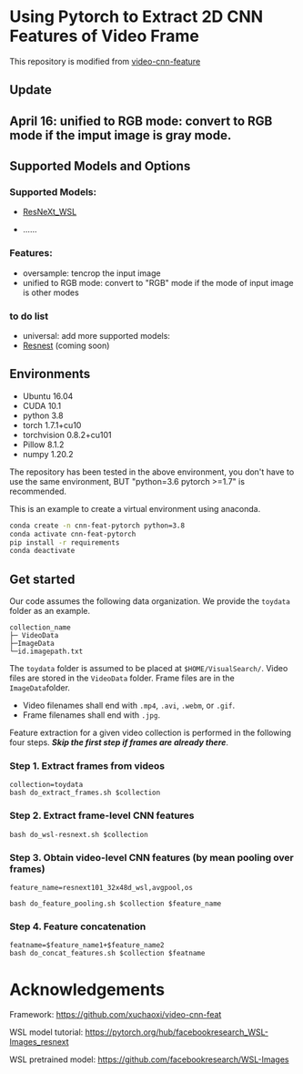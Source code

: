 # Using Pytorch to Extract 2D CNN Features of Video Frame
This repository is modified from [video-cnn-feature](https://github.com/xuchaoxi/video-cnn-feat)

## Update
## April 16: unified to RGB mode: convert to RGB mode if the imput image is gray mode.

## Supported Models and Options
### Supported Models:
* [ResNeXt_WSL](https://github.com/facebookresearch/WSL-Images)

* ……

### Features:
 - oversample: tencrop the input image
 - unified to RGB mode: convert to "RGB" mode if the mode of input image is other modes

<!-- * oversample -->

### to do list
 <!-- - oversample -->
 - universal: add more supported models:
 -  [Resnest](https://github.com/zhanghang1989/ResNeSt) (coming soon)


## Environments
* Ubuntu 16.04
* CUDA 10.1
* python 3.8
* torch 1.7.1+cu10
* torchvision 0.8.2+cu101
* Pillow 8.1.2
* numpy 1.20.2

The repository has been tested in the above environment, you don't have to use the same environment, BUT "python=3.6 pytorch >=1.7" is recommended.

This is an example to create a virtual environment using anaconda.
```bash
conda create -n cnn-feat-pytorch python=3.8
conda activate cnn-feat-pytorch
pip install -r requirements 
conda deactivate
```



<!-- # Extracting CNN features from video frames by MXNet

The `video-cnn-feat` toolbox provides python code and scripts for extracting CNN features from video frames by pre-trained [MXNet](http://mxnet.incubator.apache.org/) models. We have used this toolbox for our [winning solution](https://www-nlpir.nist.gov/projects/tvpubs/tv18.papers/rucmm.pdf) at TRECVID 2018 ad-hoc video search (AVS) task and in our [W2VV++](https://dl.acm.org/citation.cfm?doid=3343031.3350906) paper.

## Requirements

### Environments

* Ubuntu 16.04
* CUDA 9.0
* python 2.7
* opencv-python
* mxnet-cu90 
* numpy

We used virtualenv to setup a deep learning workspace that supports MXNet. Run the following script to install the required packages.
```
virtualenv --system-site-packages ~/cnn_feat
source ~/cnn_feat/bin/activate
pip install -r requirements.txt
deactivate
``` -->

<!-- ### MXNet models

#### 1. ResNet-152 from the MXNet model zoo

```
# Download resnet-152 model pre-trained on imagenet-11k
./do_download_resnet152_11k.sh

# Download resnet-152 model pre-trained on imagenet-1k
./do_download_resnet152_1k.sh
```

#### 2. ResNeXt-101 from MediaMill, University of Amsterdam

Send a request to `xirong ATrucDOTeduDOTcn` for the model link. Please read the [ImageNet Shuffle](https://dl.acm.org/citation.cfm?id=2912036) paper for technical details. -->

## Get started

Our code assumes the following data organization. We provide the `toydata` folder as an example.
```
collection_name
├─ VideoData
├─ImageData
└─id.imagepath.txt
```
The `toydata` folder is assumed to be placed at `$HOME/VisualSearch/`. Video files are stored in the `VideoData` folder. Frame files are in the `ImageData`folder. 
+ Video filenames shall end with `.mp4`, `.avi`, `.webm`, or `.gif`.
+ Frame filenames shall end with `.jpg`.

Feature extraction for a given video collection is performed in the following four steps. ***Skip the first step if frames are already there***. 

### Step 1. Extract frames from videos 


```
collection=toydata
bash do_extract_frames.sh $collection
```

### Step 2. Extract frame-level CNN features

```
bash do_wsl-resnext.sh $collection
```

### Step 3. Obtain video-level CNN features (by mean pooling over frames)
```
feature_name=resnext101_32x48d_wsl,avgpool,os

bash do_feature_pooling.sh $collection $feature_name
```

### Step 4. Feature concatenation
```
featname=$feature_name1+$feature_name2
bash do_concat_features.sh $collection $featname
```




<!-- # Acknowledgements

This project was supported by the National Natural Science Foundation of China (No. 61672523).

## References
If you find the package useful, please consider citing our MM'19 paper:
```
@inproceedings{li2019w2vv++,
title={W2VV++: Fully Deep Learning for Ad-hoc Video Search},
author={Li, Xirong and Xu, Chaoxi and Yang, Gang and Chen, Zhineng and Dong, Jianfeng},
booktitle={Proceedings of the 27th ACM International Conference on Multimedia},
pages={1786--1794},
year={2019}
}
```
# video-cnn-feat-pytorch -->

# Acknowledgements
Framework: https://github.com/xuchaoxi/video-cnn-feat

WSL model tutorial: https://pytorch.org/hub/facebookresearch_WSL-Images_resnext

WSL pretrained model: https://github.com/facebookresearch/WSL-Images


